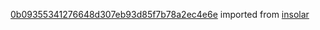 [0b09355341276648d307eb93d85f7b78a2ec4e6e](https://github.com/insolar/insolar/commit/0b09355341276648d307eb93d85f7b78a2ec4e6e) imported from [insolar](https://github.com/insolar/insolar)
